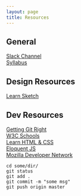 ```yaml
---
layout: page
title: Resources
---
```


## General

[Slack Channel](http://core-interaction-sp.slack.com)  
[Syllabus](http://files.bryantwells.com/core-interaction_syllabus.pdf)  


## Design Resources
[Learn Sketch](https://designcode.io/sketch)

## Dev Resources
[Getting Git Right](https://www.atlassian.com/git)  
[W3C Schools](http://www.w3schools.com/)  
[Learn HTML & CSS](http://learn.shayhowe.com/)  
[Eloquent JS](http://eloquentjavascript.net/)  
[Mozilla Developer Network](https://developer.mozilla.org/en-US/docs/Web)  


~~~  
cd some/dir/
git status  
git add .  
git commit -m "some msg"  
git push origin master  
~~~  
